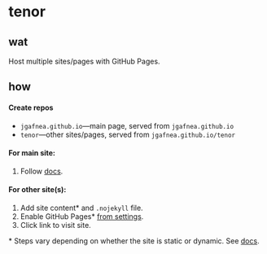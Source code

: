 # tenor

## wat

Host multiple sites/pages with GitHub Pages.

## how

#### Create repos

- `jgafnea.github.io`—main page, served from `jgafnea.github.io`
- `tenor`—other sites/pages, served from `jgafnea.github.io/tenor`

#### For main site:

1. Follow [docs](https://docs.github.com/en/pages/getting-started-with-github-pages/creating-a-github-pages-site).

#### For other site(s):

1. Add site content* and `.nojekyll` file.
2. Enable GitHub Pages* [from settings](./assets/screenshot.png).
3. Click link to visit site.

\* Steps vary depending on whether the site is static or dynamic. See [docs](https://docs.github.com/en/pages/getting-started-with-github-pages/configuring-a-publishing-source-for-your-github-pages-site).
